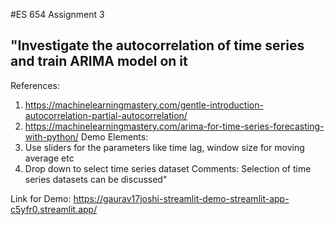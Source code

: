 #ES 654 Assignment 3
## "Investigate the autocorrelation of time series and train ARIMA model on it
References:
1. https://machinelearningmastery.com/gentle-introduction-autocorrelation-partial-autocorrelation/
2. https://machinelearningmastery.com/arima-for-time-series-forecasting-with-python/
Demo Elements:
1. Use sliders for the parameters like time lag, window size for moving average etc
2. Drop down to select time series dataset
Comments: Selection of time series datasets can be discussed"

Link for Demo: https://gaurav17joshi-streamlit-demo-streamlit-app-c5yfr0.streamlit.app/
